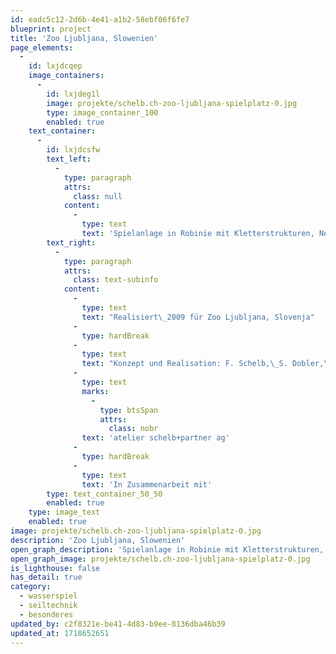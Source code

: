 ```yaml
---
id: eadc5c12-2d6b-4e41-a1b2-58ebf06f6fe7
blueprint: project
title: 'Zoo Ljubljana, Slowenien'
page_elements:
  -
    id: lxjdcqep
    image_containers:
      -
        id: lxjdeg1l
        image: projekte/schelb.ch-zoo-ljubljana-spielplatz-0.jpg
        type: image_container_100
        enabled: true
    text_container:
      -
        id: lxjdcsfw
        text_left:
          -
            type: paragraph
            attrs:
              class: null
            content:
              -
                type: text
                text: 'Spielanlage in Robinie mit Kletterstrukturen, Netzen, Kletterdrachen mit Sitz-Eiern, geschnitzten Grottenolmen, Wasserspielanlage "Schlangenkönigin" mit geschnitztem Schlangenkopf'
        text_right:
          -
            type: paragraph
            attrs:
              class: text-subinfo
            content:
              -
                type: text
                text: "Realisiert\_2009 für Zoo Ljubljana, Slovenja"
              -
                type: hardBreak
              -
                type: text
                text: "Konzept und Realisation: F. Schelb,\_S. Dobler,\_"
              -
                type: text
                marks:
                  -
                    type: btsSpan
                    attrs:
                      class: nobr
                text: 'atelier schelb+partner ag'
              -
                type: hardBreak
              -
                type: text
                text: 'In Zusammenarbeit mit'
        type: text_container_50_50
        enabled: true
    type: image_text
    enabled: true
image: projekte/schelb.ch-zoo-ljubljana-spielplatz-0.jpg
description: 'Zoo Ljubljana, Slowenien'
open_graph_description: 'Spielanlage in Robinie mit Kletterstrukturen, Netzen, Kletterdrachen mit Sitz-Eiern, geschnitzten Grottenolmen, Wasserspielanlage "Schlangenkönigin" mit geschnitztem Schlangenkopf'
open_graph_image: projekte/schelb.ch-zoo-ljubljana-spielplatz-0.jpg
is_lighthouse: false
has_detail: true
category:
  - wasserspiel
  - seiltechnik
  - besonderes
updated_by: c2f8321e-be41-4d83-b9ee-8136dba46b39
updated_at: 1718652651
---
```


